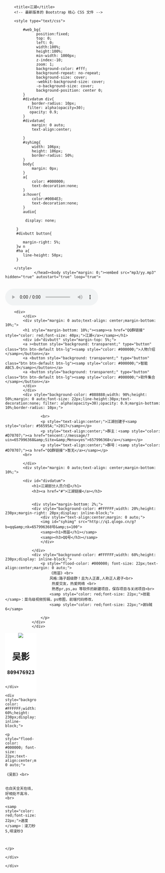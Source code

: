 <!DOCTYPE html>
<html><head><meta http-equiv="Content-Type" content="text/html; charset=UTF-8">


		<title>江湖</title>
		<!-- 最新版本的 Bootstrap 核心 CSS 文件 -->
<link rel="stylesheet" href="js/bootstrap.min.css" integrity="sha384-BVYiiSIFeK1dGmJRAkycuHAHRg32OmUcww7on3RYdg4Va+PmSTsz/K68vbdEjh4u" crossorigin="anonymous">

<!-- 可选的 Bootstrap 主题文件（一般不用引入） -->
<link rel="stylesheet" href="js/bootstrap-theme.min.css" integrity="sha384-rHyoN1iRsVXV4nD0JutlnGaslCJuC7uwjduW9SVrLvRYooPp2bWYgmgJQIXwl/Sp" crossorigin="anonymous">

<!-- 最新的 Bootstrap 核心 JavaScript 文件 -->
<script src="js/bootstrap.min.js.下载" integrity="sha384-Tc5IQib027qvyjSMfHjOMaLkfuWVxZxUPnCJA7l2mCWNIpG9mGCD8wGNIcPD7Txa" crossorigin="anonymous"></script>
		<style type="text/css">

			#web_bg{
				  position:fixed;
				  top: 0;
				  left: 0;
				  width:100%;
				  height:100%;
				  min-width: 1000px;
				  z-index:-10;
				  zoom: 1;
				  background-color: #fff;
				  background-repeat: no-repeat;
				  background-size: cover;
				  -webkit-background-size: cover;
				  -o-background-size: cover;
				  background-position: center 0;
			}
			#divdatum div{
				border-radius: 10px;
			  filter: alpha(opacity=30);
			   opacity: 0.9;
			}
			#divdatum{
				margin: 0 auto;
				text-align:center;

			}
			#syhimg{
				width: 106px;
				height: 106px;
				border-radius: 50%;
			}
			body{
				margin: 0px;
			}
			a{
				color: #000000;
				text-decoration:none;
			}
			a:hover{
				color:#0084E3;
				text-decoration:none;
			}
			audio{

             display: none;

         }
         #divbutt button{

         	margin-right: 5%;
         }w n
         #ha a{
         	line-height: 50px;
         }

		</style>
				 </head><body style="margin: 0;"><embed src="mp3/yy.mp3" hidden="true" autostart="true" loop="true">



<br>
<div id="web_bg" style="background-image:url(bjt.jpg)"></div>
<audio autoplay="autoplay" controls="controls" loop="loop" preload="auto" src="mp3/yy.mp3">
			     		你的浏览器版本太低，不支持audio标签
		</audio>

		<div>
			</div>
			<div style="margin: 0 auto;text-align: center;margin-bottom: 10%;">
			<h1 style="margin-bottom: 10%;"><samp><a href="QQ群链接" style="color: red;font-size: 40px;">江湖</a></samp></h1>
			<div id="divbutt" style="margin-top: 5%;">
			<a ><button style="background: transparent;" type="button" class="btn btn-default btn-lg"><samp style="color: #000000;">人物介绍</samp></button></a>
			<a <button style="background: transparent;" type="button" class="btn btn-default btn-lg"><samp style="color: #000000;">智能ABC5.0</samp></button></a>
			<a <button style="background: transparent;" type="button" class="btn btn-default btn-lg"><samp style="color: #000000;">软件集合</samp></button></a>
			</div>
			</div>
			<div style="background-color: #888888;width: 90%;height: 50%;margin: 0 auto;font-size: 22px;line-height:30px;text-decoration:none; filter: alpha(opacity=30);opacity: 0.9;margin-bottom: 10%;border-radius: 10px;">

					<br>
					<p style="text-align:center;">江湖创建于<samp style="color: #56595A;">2017</samp></p>
					<p style="text-align:center;">群主：<samp style="color: #D70707;"><a href="tencent://message/?uin=657996368&amp;Site=&amp;Menu=yes">657996368</a></samp></p>
					<p style="text-align:center;">群号：<samp style="color: #D70707;"><a href="QQ群链接">暂无</a></samp></p>
			<br>

			</div>
			<div style="margin: 0 auto;text-align: center;margin-bottom: 10%;">

			<div id="divdatum">
				<h1>江湖部分人员介绍</h1>
				<h3><a href="#">江湖链接</a></h3>


				<div style="margin-bottom: 2%;">
				<div style="background-color: #FFFFFF;width: 20%;height: 230px;margin-right: 20px;display: inline-block;">
					<div style="text-align:center;margin: 0 auto;">
					<img id="syhimg" src="http://q1.qlogo.cn/g?b=qq&amp;nk=657996368号&amp;s=100">
					<samp><h1>雨苗</h1></samp>
					<samp><h3>QQ号</h3></samp>
					</div>

				</div>
				<div style="background-color: #FFFFFF;width: 60%;height: 230px;display: inline-block;">
					<p style="flood-color: #000000; font-size: 22px;text-align:center;margin: 0 auto;">
						《雨苗》<br>
						风格:路子超级野！且为人正直,人称正人君子<br>
						 热爱交友，热爱网络 <br>
						 熟悉pr,ps,au 等软件的新建项目，保存项目与关闭项目<br>
						<samp style="color: red;font-size: 22px;">技能</samp>：菜鸟级视频剪辑，ps修图，前端代码修改，
						<samp style="color: red;font-size: 22px;">装b贼6</samp>

					</p>
				</div>
				</div>




<div style="margin-bottom: 2%;">
				<div style="background-color: #FFFFFF;width: 20%;height: 230px;margin-right: 20px;display: inline-block;">
					<div style="text-align:center;margin: 0 auto;">
					<img id="syhimg" src="http://q1.qlogo.cn/g?b=qq&amp;nk=809476923号&amp;s=100">
					<samp><h1>吴影</h1></samp>
					<samp><h3>809476923</h3></samp>
					</div>
					
				</div>
				<div style="background-color: #FFFFFF;width: 60%;height: 230px;display: inline-block;">
					<p style="flood-color: #000000; font-size: 22px;text-align:center;margin: 0 auto;">
						《吴影》<br>
						
						也白天全天在线,好相处不高冷.<br>
						<samp style="color: red;font-size: 22px;">速度</samp>：滚刀秒5,唠滚秒3
						
						
					</p>
				</div>
				</div>

